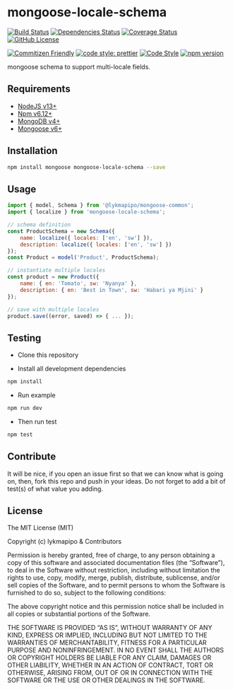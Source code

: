 # mongoose-locale-schema

[![Build Status](https://app.travis-ci.com/lykmapipo/mongoose-locale-schema.svg?branch=master)](https://app.travis-ci.com/lykmapipo/mongoose-locale-schema)
[![Dependencies Status](https://david-dm.org/lykmapipo/mongoose-locale-schema.svg)](https://david-dm.org/lykmapipo/mongoose-locale-schema)
[![Coverage Status](https://coveralls.io/repos/github/lykmapipo/mongoose-locale-schema/badge.svg?branch=master)](https://coveralls.io/github/lykmapipo/mongoose-locale-schema?branch=master)
[![GitHub License](https://img.shields.io/github/license/lykmapipo/mongoose-locale-schema)](https://github.com/lykmapipo/mongoose-locale-schema/blob/master/LICENSE)

[![Commitizen Friendly](https://img.shields.io/badge/commitizen-friendly-brightgreen.svg)](http://commitizen.github.io/cz-cli/)
[![code style: prettier](https://img.shields.io/badge/code_style-prettier-ff69b4.svg)](https://github.com/prettier/prettier)
[![Code Style](https://badgen.net/badge/code%20style/airbnb/ff5a5f?icon=airbnb)](https://github.com/airbnb/javascript)
[![npm version](https://img.shields.io/npm/v/mongoose-locale-schema)](https://www.npmjs.com/package/mongoose-locale-schema)

mongoose schema to support multi-locale fields.

## Requirements

- [NodeJS v13+](https://nodejs.org)
- [Npm v6.12+](https://www.npmjs.com/)
- [MongoDB v4+](https://www.mongodb.com/)
- [Mongoose v6+](https://github.com/Automattic/mongoose)

## Installation

```sh
npm install mongoose mongoose-locale-schema --save
```

## Usage

```js
import { model, Schema } from '@lykmapipo/mongoose-common';
import { localize } from 'mongoose-locale-schema';

// schema definition
const ProductSchema = new Schema({
    name: localize({ locales: ['en', 'sw'] }),
    description: localize({ locales: ['en', 'sw'] })
});
const Product = model('Product', ProductSchema);

// instantiate multiple locales
const product = new Product({
    name: { en: 'Tomato', sw: 'Nyanya' },
    description: { en: 'Best in Town', sw: 'Habari ya Mjini' }
});

// save with multiple locales
product.save((error, saved) => { ... });
```

## Testing

- Clone this repository

- Install all development dependencies

```sh
npm install
```

- Run example

```sh
npm run dev
```

- Then run test

```sh
npm test
```

## Contribute

It will be nice, if you open an issue first so that we can know what is going on, then, fork this repo and push in your ideas. Do not forget to add a bit of test(s) of what value you adding.

## License

The MIT License (MIT)

Copyright (c) lykmapipo & Contributors

Permission is hereby granted, free of charge, to any person obtaining a copy of this software and associated documentation files (the “Software”), to deal in the Software without restriction, including without limitation the rights to use, copy, modify, merge, publish, distribute, sublicense, and/or sell copies of the Software, and to permit persons to whom the Software is furnished to do so, subject to the following conditions:

The above copyright notice and this permission notice shall be included in all copies or substantial portions of the Software.

THE SOFTWARE IS PROVIDED “AS IS”, WITHOUT WARRANTY OF ANY KIND, EXPRESS OR IMPLIED, INCLUDING BUT NOT LIMITED TO THE WARRANTIES OF MERCHANTABILITY, FITNESS FOR A PARTICULAR PURPOSE AND NONINFRINGEMENT. IN NO EVENT SHALL THE AUTHORS OR COPYRIGHT HOLDERS BE LIABLE FOR ANY CLAIM, DAMAGES OR OTHER LIABILITY, WHETHER IN AN ACTION OF CONTRACT, TORT OR OTHERWISE, ARISING FROM, OUT OF OR IN CONNECTION WITH THE SOFTWARE OR THE USE OR OTHER DEALINGS IN THE SOFTWARE.
